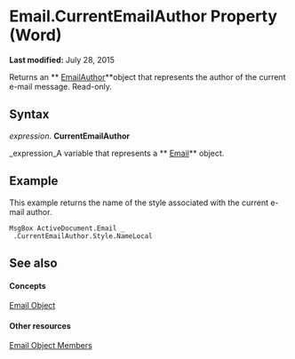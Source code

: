 
# Email.CurrentEmailAuthor Property (Word)

 **Last modified:** July 28, 2015

Returns an  ** [EmailAuthor](2749e018-42e9-7a1a-f18b-8605b38ff0ae.md)**object that represents the author of the current e-mail message. Read-only.

## Syntax

 _expression_. **CurrentEmailAuthor**

 _expression_A variable that represents a  ** [Email](ee23a74e-556b-04d8-f0b9-fb95f7aa8cfc.md)** object.


## Example

This example returns the name of the style associated with the current e-mail author.


```
MsgBox ActiveDocument.Email _ 
 .CurrentEmailAuthor.Style.NameLocal
```


## See also


#### Concepts


 [Email Object](ee23a74e-556b-04d8-f0b9-fb95f7aa8cfc.md)
#### Other resources


 [Email Object Members](e8b62a7d-2b4e-ea23-5a2b-636d48f8693f.md)
